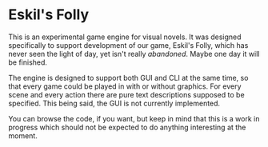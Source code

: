 # Eskil's Folly

This is an experimental game engine for visual novels. It was designed specifically to support development of our game, Eskil's Folly, which has never seen the light of day, yet isn't really *abandoned*. Maybe one day it will be finished.

The engine is designed to support both GUI and CLI at the same time, so that every game could be played in with or without graphics. For every scene and every action there are pure text descriptions supposed to be specified. This being said, the GUI is not currently implemented.

You can browse the code, if you want, but keep in mind that this is a work in progress which should not be expected to do anything interesting at the moment.
